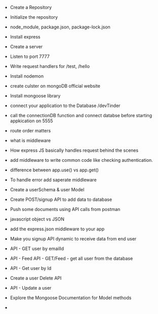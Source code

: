 - Create a Repository
- Initialize the repository
- node_module, package.json, package-lock.json
- Install express
- Create a server
- Listen to port 7777
- Write request handlers for /test, /hello
- Install nodemon 

- create culster on mongoDB official website
- Install mongoose library
- connect your application to the Database <connection-url>/devTinder
- call the connectionDB function and connect databse before starting appkication  on 5555

- route order matters
- what is middleware
- How express JS basically handles request behind the scenes
- add middleware to write common code like checking authentication.
- difference between app.use() vs app.get()
- To handle error add saperate middleware

- Create a userSchema & user Model
- Create POST/signup API to add data to database
- Push some documents  using API calls from postman

- javascript object vs JSON 
- add the express.json middleware to your app
- Make you signup API dynamic to receive data from end user  
- API - GET user by emailId
- API - Feed API - GET/Feed - get all user from the database
- API - Get user by Id
- Create a user Delete API
- API - Update a user
- Explore the Mongoose Documentation for Model methods
- 